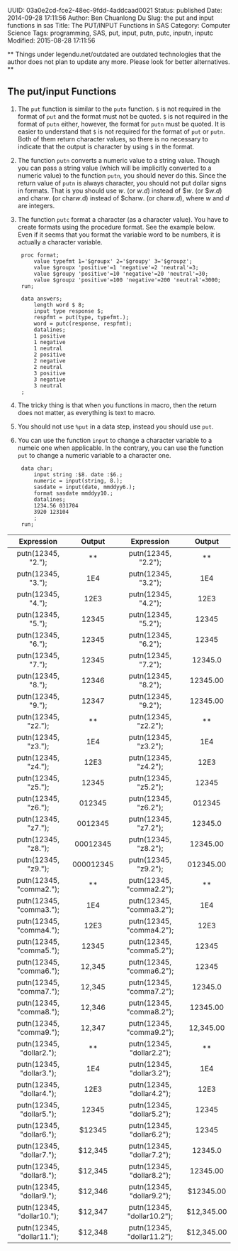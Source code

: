 UUID: 03a0e2cd-fce2-48ec-9fdd-4addcaad0021
Status: published
Date: 2014-09-28 17:11:56
Author: Ben Chuanlong Du
Slug: the put and input functions in sas
Title: The PUT/INPUT Functions in SAS
Category: Computer Science
Tags: programming, SAS, put, input, putn, putc, inputn, inputc
Modified: 2015-08-28 17:11:56

**
Things under legendu.net/outdated are outdated technologies 
that the author does not plan to update any more. 
Please look for better alternatives.
**


## The put/input Functions 
1. The `put` function is similar to the `putn` function. 
`$` is not required in the format of `put` and the format must not be quoted.
`$` is not required in the format of `putn` either,
however, the format for `putn` must be quoted. 
It is easier to understand that `$` is not required for the format of `put` or `putn`.
Both of them return character values, 
so there is no necessary to indicate that the output is character 
by using `$` in the format.

2. The function `putn` converts a numeric value to a string value.
Though you can pass a string value 
(which will be implicitly converted to a numeric value) to the function `putn`,
you should never do this.
Since the return value of `putn` is always character,
you should not put dollar signs in formats.
That is you should use $w$. (or $w.d$) instead of \$$w$. (or \$$w.d$)
and char$w$. (or char$w$.d) instead of \$char$w$. (or char$w$.$d$),
where $w$ and $d$ are integers.


3. The function `putc` format a character (as a character value).
You have to create formats using the procedure format.
See the example below.
Even if it seems that you format the variable word to be numbers,
it is actually a character variable.

        proc format;
            value typefmt 1='$groupx' 2='$groupy' 3='$groupz';
            value $groupx 'positive'=1 'negative'=2 'neutral'=3;
            value $groupy 'positive'=10 'negative'=20 'neutral'=30;
            value $groupz 'positive'=100 'negative'=200 'neutral'=3000;
        run;

        data answers;
            length word $ 8;
            input type response $;
            respfmt = put(type, typefmt.);
            word = putc(response, respfmt);
            datalines;
            1 positive
            1 negative
            1 neutral
            2 positive
            2 negative
            2 neutral
            3 positive
            3 negative
            3 neutral
        ;

3. The tricky thing is that when you functions in macro, 
then the return does not matter,
as everything is text to macro. 

3. You should not use `%put` in a data step, 
instead you should use `put`.


2. You can use the function `input` 
to change a character variable to a numeic one when applicable.
In the contrary, 
you can use the function `put` to change a numeric variable to a character one.

        data char;
            input string :$8. date :$6.;
            numeric = input(string, 8.);
            sasdate = input(date, mmddyy6.);
            format sasdate mmddyy10.; 
            datalines;
            1234.56 031704
            3920 123104
            ;
        run;

|Expression|Output|Expression|Output|
|:----------:|:------:|:----------:|:------:|
|putn(12345, "2.");|**|putn(12345, "2.2");|**|
|putn(12345, "3.");|1E4|putn(12345, "3.2");|1E4|
|putn(12345, "4.");|12E3|putn(12345, "4.2");|12E3|
|putn(12345, "5.");|12345|putn(12345, "5.2");|12345|
|putn(12345, "6.");|12345|putn(12345, "6.2");|12345|
|putn(12345, "7.");|12345|putn(12345, "7.2");|12345.0|
|putn(12345, "8.");|12346|putn(12345, "8.2");|12345.00|
|putn(12345, "9.");|12347|putn(12345, "9.2");|12345.00|
|putn(12345, "z2.");|**|putn(12345, "z2.2");|**|
|putn(12345, "z3.");|1E4|putn(12345, "z3.2");|1E4|
|putn(12345, "z4.");|12E3|putn(12345, "z4.2");|12E3|
|putn(12345, "z5.");|12345|putn(12345, "z5.2");|12345|
|putn(12345, "z6.");|012345|putn(12345, "z6.2");|012345|
|putn(12345, "z7.");|0012345|putn(12345, "z7.2");|12345.0|
|putn(12345, "z8.");|00012345|putn(12345, "z8.2");|12345.00|
|putn(12345, "z9.");|000012345|putn(12345, "z9.2");|012345.00|
|putn(12345, "comma2.");|**|putn(12345, "comma2.2");|**|
|putn(12345, "comma3.");|1E4|putn(12345, "comma3.2");|1E4|
|putn(12345, "comma4.");|12E3|putn(12345, "comma4.2");|12E3|
|putn(12345, "comma5.");|12345|putn(12345, "comma5.2");|12345|
|putn(12345, "comma6.");|12,345|putn(12345, "comma6.2");|12345|
|putn(12345, "comma7.");|12,345|putn(12345, "comma7.2");|12345.0|
|putn(12345, "comma8.");|12,346|putn(12345, "comma8.2");|12345.00|
|putn(12345, "comma9.");|12,347|putn(12345, "comma9.2");|12,345.00|
|putn(12345, "dollar2.");|**|putn(12345, "dollar2.2");|**|
|putn(12345, "dollar3.");|1E4|putn(12345, "dollar3.2");|1E4|
|putn(12345, "dollar4.");|12E3|putn(12345, "dollar4.2");|12E3|
|putn(12345, "dollar5.");|12345|putn(12345, "dollar5.2");|12345|
|putn(12345, "dollar6.");|$12345|putn(12345, "dollar6.2");|12345|
|putn(12345, "dollar7.");|$12,345|putn(12345, "dollar7.2");|12345.0|
|putn(12345, "dollar8.");|$12,345|putn(12345, "dollar8.2");|12345.00|
|putn(12345, "dollar9.");|$12,346|putn(12345, "dollar9.2");|$12345.00|
|putn(12345, "dollar10.");|$12,347|putn(12345, "dollar10.2");|$12,345.00|
|putn(12345, "dollar11.");|$12,348|putn(12345, "dollar11.2");|$12,345.00|
